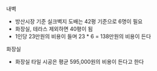 내벽
- 방산시장 기준 실크벽지 도배는 42평 기준으로 6명이 필요
- 화장실, 테라스 제외하면 40평이 됨
- 1인당 23만원의 비용이 들며 23 * 6 = 138만원의 비용이 든다 

화장실
- 화장실 타일 시공은 평균 595,000원의 비용이 든다고 한다 
